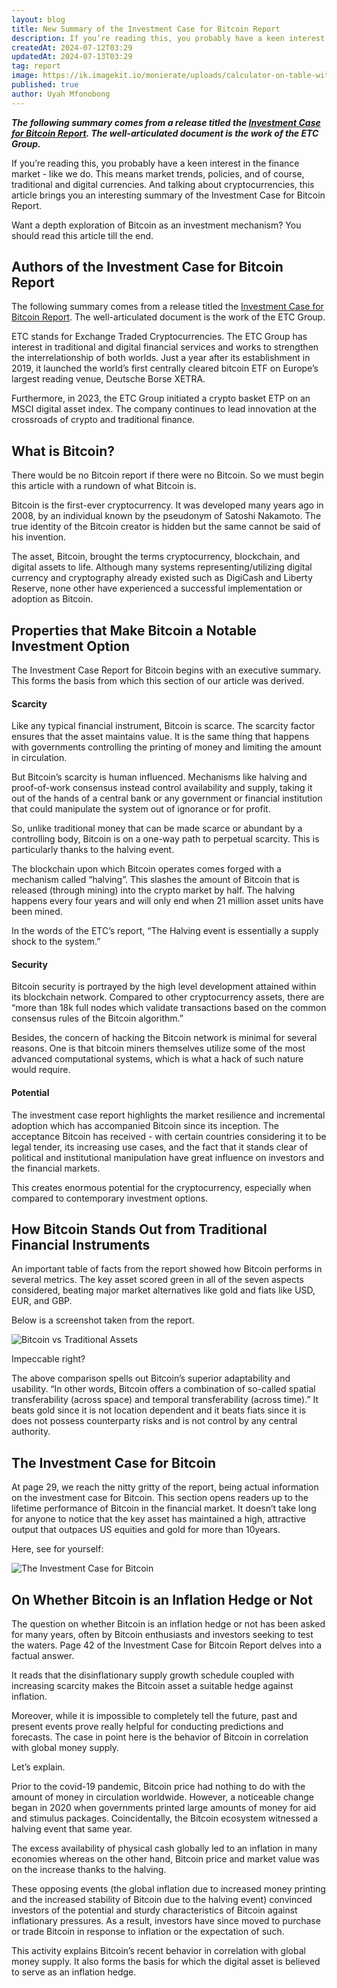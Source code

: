 ```yaml
---
layout: blog
title: New Summary of the Investment Case for Bitcoin Report
description: If you’re reading this, you probably have a keen interest in the finance market - like we do. This means market trends, policies, and of course, traditional and digital currencies.
createdAt: 2024-07-12T03:29
updatedAt: 2024-07-13T03:29
tag: report
image: https://ik.imagekit.io/monierate/uploads/calculator-on-table-with-market-charts-on-screen.jpg
published: true
author: Uyah Mfonobong
---
```

***The following summary comes from a release titled the [Investment Case for Bitcoin Report](https://etc-group.com/blog/special-reports/the-investment-case-for-bitcoin/). The well-articulated document is the work of the ETC Group.***

If you’re reading this, you probably have a keen interest in the finance market - like we do. This means market trends, policies, and of course, traditional and digital currencies. And talking about cryptocurrencies, this article brings you an interesting summary of the Investment Case for Bitcoin Report.

Want a depth exploration of Bitcoin as an investment mechanism? You should read this article till the end.

## Authors of the Investment Case for Bitcoin Report

The following summary comes from a release titled the [Investment Case for Bitcoin Report](https://etc-group.com/blog/special-reports/the-investment-case-for-bitcoin/). The well-articulated document is the work of the ETC Group.

ETC stands for Exchange Traded Cryptocurrencies. The ETC Group has interest in traditional and digital financial services and works to strengthen the interrelationship of both worlds. Just a year after its establishment in 2019, it launched the world’s first centrally cleared bitcoin ETF on Europe’s largest reading venue, Deutsche Borse XETRA.

Furthermore, in 2023, the ETC Group initiated a crypto basket ETP on an MSCI digital asset index. The company continues to lead innovation at the crossroads of crypto and traditional finance.

## What is Bitcoin?

There would be no Bitcoin report if there were no Bitcoin. So we must begin this article with a rundown of what Bitcoin is.

Bitcoin is the first-ever cryptocurrency. It was developed many years ago in 2008, by an individual known by the pseudonym of Satoshi Nakamoto. The true identity of the Bitcoin creator is hidden but the same cannot be said of his invention. 

The asset, Bitcoin, brought the terms cryptocurrency, blockchain, and digital assets to life. Although many systems representing/utilizing digital currency and cryptography already existed such as DigiCash and Liberty Reserve, none other have experienced a successful implementation or adoption as Bitcoin.

## Properties that Make Bitcoin a Notable Investment Option

The Investment Case Report for Bitcoin begins with an executive summary. This forms the basis from which this section of our article was derived.

#### Scarcity

Like any typical financial instrument, Bitcoin is scarce. The scarcity factor ensures that the asset maintains value. It is the same thing that happens with governments controlling the printing of money and limiting the amount in circulation.

But Bitcoin’s scarcity is human influenced. Mechanisms like halving and proof-of-work consensus instead control availability and supply, taking it out of the hands of a central bank or any government or financial institution that could manipulate the system out of ignorance or for profit.

So, unlike traditional money that can be made scarce or abundant by a controlling body, Bitcoin is on a one-way path to perpetual scarcity. This is particularly thanks to the halving event.

The blockchain upon which Bitcoin operates comes forged with a mechanism called “halving”. This slashes the amount of Bitcoin that is released (through mining) into the crypto market by half. The halving happens every four years and will only end when 21 million asset units have been mined.

In the words of the ETC’s report, “The Halving event is essentially a supply shock to the system.”

#### Security

Bitcoin security is portrayed by the high level development attained within its blockchain network. Compared to other cryptocurrency assets, there are “more than 18k full nodes which validate transactions based on the common consensus rules of the Bitcoin algorithm.”

Besides, the concern of hacking the Bitcoin network is minimal for several reasons. One is that bitcoin miners themselves utilize some of the most advanced computational systems, which is what a hack of such nature would require.

#### Potential

The investment case report highlights the market resilience and incremental adoption which has accompanied Bitcoin since its inception. The acceptance Bitcoin has received - with certain countries considering it to be legal tender, its increasing use cases, and the fact that it stands clear of political and institutional manipulation have great influence on investors and the financial markets.

This creates enormous potential for the cryptocurrency, especially when compared to contemporary investment options.

## How Bitcoin Stands Out from Traditional Financial Instruments

An important table of facts from the report showed how Bitcoin performs in several metrics. The key asset scored green in all of the seven aspects considered, beating major market alternatives like gold and fiats like USD, EUR, and GBP.

Below is a screenshot taken from the report.

![Bitcoin vs Traditional Assets](https://ik.imagekit.io/monierate/bitcoin2.jpg)

Impeccable right?

The above comparison spells out Bitcoin’s superior adaptability and usability. “In other words, Bitcoin offers a combination of so-called spatial transferability (across space) and temporal transferability (across time).” It beats gold since it is not location dependent and it beats fiats since it is does not possess counterparty risks and is not control by any central authority.

## The Investment Case for Bitcoin

At page 29, we reach the nitty gritty of the report, being actual information on the investment case for Bitcoin. This section opens readers up to the lifetime performance of Bitcoin in the financial market. It doesn’t take long for anyone to notice that the key asset has maintained a high, attractive output that outpaces US equities and gold for more than 10years.

Here, see for yourself:

![The Investment Case for Bitcoin](https://ik.imagekit.io/monierate/bitcoin.jpg)

## On Whether Bitcoin is an Inflation Hedge or Not

The question on whether Bitcoin is an inflation hedge or not has been asked for many years, often by Bitcoin enthusiasts and investors seeking to test the waters. Page 42 of the Investment Case for Bitcoin Report delves into a factual answer.

It reads that the disinflationary supply growth schedule coupled with increasing scarcity makes the Bitcoin asset a suitable hedge against inflation.  

Moreover, while it is impossible to completely tell the future, past and present events prove really helpful for conducting predictions and forecasts. The case in point here is the behavior of Bitcoin in correlation with global money supply.

Let’s explain.  

Prior to the covid-19 pandemic, Bitcoin price had nothing to do with the amount of money in circulation worldwide. However, a noticeable change began in 2020 when governments printed large amounts of money for aid and stimulus packages. Coincidentally, the Bitcoin ecosystem witnessed a halving event that same year.

The excess availability of physical cash globally led to an inflation in many economies whereas on the other hand, Bitcoin price and market value was on the increase thanks to the halving.

These opposing events (the global inflation due to increased money printing and the increased stability of Bitcoin due to the halving event) convinced investors of the potential and sturdy characteristics of Bitcoin against inflationary pressures. As a result, investors have since moved to purchase or trade Bitcoin in response to inflation or the expectation of such.

This activity explains Bitcoin’s recent behavior in correlation with global money supply. It also forms the basis for which the digital asset is believed to serve as an inflation hedge.
